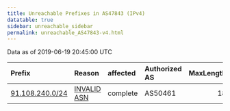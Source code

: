 ```yaml
---
title: Unreachable Prefixes in AS47843 (IPv4)
datatable: true
sidebar: unreachable_sidebar
permalink: unreachable_AS47843-v4.html
---
```


Data as of 2019-06-19 20:45:00 UTC


<div class="datatable-begin"></div>

| Prefix                                                   | Reason                                                                                                 | affected   | Authorized AS   |   MaxLength | Anchor                                         |   unreachable /24s |
|:---------------------------------------------------------|:-------------------------------------------------------------------------------------------------------|:-----------|:----------------|------------:|:-----------------------------------------------|-------------------:|
| [91.108.240.0/24](https://stat.ripe.net/91.108.240.0/24) | [INVALID ASN](https://rpki-validator.ripe.net/announcement-preview?asn=AS47843&prefix=91.108.240.0/24) | complete   | AS50461         |          18 | [RIPE](unreachable_RIPE_NCC_RPKI_Root-v4.html) |                  1 |

<div class="datatable-end"></div>
